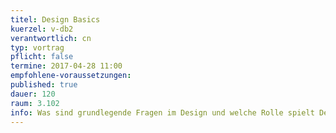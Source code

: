 ```yaml
---
titel: Design Basics
kuerzel: v-db2
verantwortlich: cn
typ: vortrag
pflicht: false
termine: 2017-04-28 11:00
empfohlene-voraussetzungen: 
published: true
dauer: 120
raum: 3.102
info: Was sind grundlegende Fragen im Design und welche Rolle spielt Design in der Medieninformatik.
---
```





